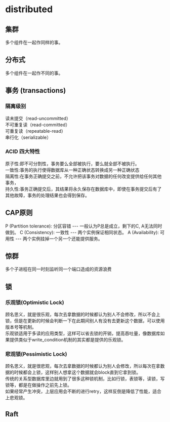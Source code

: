 # distributed  

## 集群

多个组件在一起作同样的事。

## 分布式

多个组件在一起作不同的事。
  
## 事务 (transactions)  
  
### 隔离级别  

读未提交（read-uncommitted）  
不可重复读（read-committed）  
可重复读（repeatable-read）  
串行化（serializable）  
  
### ACID 四大特性  

原子性:即不可分割性，事务要么全部被执行，要么就全部不被执行。  
一致性:事务的执行使得数据库从一种正确状态转换成另一种正确状态  
隔离性:在事务正确提交之前，不允许把该事务对数据的任何改变提供给任何其他事务，  
持久性:事务正确提交后，其结果将永久保存在数据库中，即使在事务提交后有了其他故障，事务的处理结果也会得到保存。  
  
## CAP原则  

P (Partition tolerance): 分区容错 --- 一般认为P总是成立，剩下的C, A无法同时做到。
C (Consistency): 一致性 --- 两个实例保证相同状态。
A (Availability): 可用性 --- 两个实例挂掉一个另一个还能提供服务。
  
## 惊群

多个子进程在同一时刻监听同一个端口造成的资源浪费  
  
## 锁  

### 乐观锁(Optimistic Lock)

顾名思义，就是很乐观，每次去拿数据的时候都认为别人不会修改，所以不会上锁，但是在更新的时候会判断一下在此期间别人有没有去更新这个数据，可以使用版本号等机制。  
乐观锁适用于多读的应用类型，这样可以省去锁的开销，提高吞吐量，像数据库如果提供类似于write_condition机制的其实都是提供的乐观锁。  

### 悲观锁(Pessimistic Lock)

顾名思义，就是很悲观，每次去拿数据的时候都认为别人会修改，所以每次在拿数据的时候都会上锁，这样别人想拿这个数据就会block直到它拿到锁。  
传统的关系型数据库里边就用到了很多这种锁机制，比如行锁，表锁等，读锁，写锁等，都是在做操作之前先上锁。  
如果经常产生冲突，上层应用会不断的进行retry，这样反倒是降低了性能，适合上悲观锁。  
  
## Raft  
